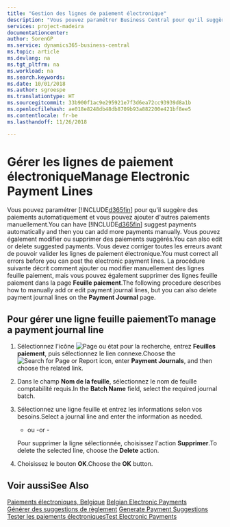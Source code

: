 ```yaml
---
title: "Gestion des lignes de paiement électronique"
description: "Vous pouvez paramétrer Business Central pour qu'il suggère des paiements automatiquement et vous pouvez ajouter d'autres paiements manuellement. Vous pouvez également modifier ou supprimer des paiements suggérés."
services: project-madeira
documentationcenter: 
author: SorenGP
ms.service: dynamics365-business-central
ms.topic: article
ms.devlang: na
ms.tgt_pltfrm: na
ms.workload: na
ms.search.keywords: 
ms.date: 10/01/2018
ms.author: sgroespe
ms.translationtype: HT
ms.sourcegitcommit: 33b900f1ac9e295921e7f3d6ea72cc93939d8a1b
ms.openlocfilehash: ae018e8248db48db8709b93a882200e421bf8ee5
ms.contentlocale: fr-be
ms.lasthandoff: 11/26/2018

---
```

# <a name="manage-electronic-payment-lines"></a><span data-ttu-id="5cfcf-104">Gérer les lignes de paiement électronique</span><span class="sxs-lookup"><span data-stu-id="5cfcf-104">Manage Electronic Payment Lines</span></span>
<span data-ttu-id="5cfcf-105">Vous pouvez paramétrer [!INCLUDE[d365fin](../../includes/d365fin_md.md)] pour qu'il suggère des paiements automatiquement et vous pouvez ajouter d'autres paiements manuellement.</span><span class="sxs-lookup"><span data-stu-id="5cfcf-105">You can have [!INCLUDE[d365fin](../../includes/d365fin_md.md)] suggest payments automatically and then you can add more payments manually.</span></span> <span data-ttu-id="5cfcf-106">Vous pouvez également modifier ou supprimer des paiements suggérés.</span><span class="sxs-lookup"><span data-stu-id="5cfcf-106">You can also edit or delete suggested payments.</span></span> <span data-ttu-id="5cfcf-107">Vous devez corriger toutes les erreurs avant de pouvoir valider les lignes de paiement électronique.</span><span class="sxs-lookup"><span data-stu-id="5cfcf-107">You must correct all errors before you can post the electronic payment lines.</span></span> <span data-ttu-id="5cfcf-108">La procédure suivante décrit comment ajouter ou modifier manuellement des lignes feuille paiement, mais vous pouvez également supprimer des lignes feuille paiement dans la page **Feuille paiement**.</span><span class="sxs-lookup"><span data-stu-id="5cfcf-108">The following procedure describes how to manually add or edit payment journal lines, but you can also delete payment journal lines on the **Payment Journal** page.</span></span>  

## <a name="to-manage-a-payment-journal-line"></a><span data-ttu-id="5cfcf-109">Pour gérer une ligne feuille paiement</span><span class="sxs-lookup"><span data-stu-id="5cfcf-109">To manage a payment journal line</span></span>  

1.  <span data-ttu-id="5cfcf-110">Sélectionnez l'icône ![Page ou état pour la recherche](../../media/ui-search/search_small.png "Page ou état pour la recherche"), entrez **Feuilles paiement**, puis sélectionnez le lien connexe.</span><span class="sxs-lookup"><span data-stu-id="5cfcf-110">Choose the ![Search for Page or Report](../../media/ui-search/search_small.png "Search for Page or Report icon") icon, enter **Payment Journals**, and then choose the related link.</span></span>  
2.  <span data-ttu-id="5cfcf-111">Dans le champ **Nom de la feuille**, sélectionnez le nom de feuille comptabilité requis.</span><span class="sxs-lookup"><span data-stu-id="5cfcf-111">In the **Batch Name** field, select the required journal batch.</span></span>  
3.  <span data-ttu-id="5cfcf-112">Sélectionnez une ligne feuille et entrez les informations selon vos besoins.</span><span class="sxs-lookup"><span data-stu-id="5cfcf-112">Select a journal line and enter the information as needed.</span></span>  

     - <span data-ttu-id="5cfcf-113">ou -</span><span class="sxs-lookup"><span data-stu-id="5cfcf-113">or -</span></span>  

    <span data-ttu-id="5cfcf-114">Pour supprimer la ligne sélectionnée, choisissez l'action **Supprimer**.</span><span class="sxs-lookup"><span data-stu-id="5cfcf-114">To delete the selected line, choose the **Delete** action.</span></span>  

4.  <span data-ttu-id="5cfcf-115">Choisissez le bouton **OK**.</span><span class="sxs-lookup"><span data-stu-id="5cfcf-115">Choose the **OK** button.</span></span>  

## <a name="see-also"></a><span data-ttu-id="5cfcf-116">Voir aussi</span><span class="sxs-lookup"><span data-stu-id="5cfcf-116">See Also</span></span>  
 <span data-ttu-id="5cfcf-117">[Paiements électroniques, Belgique](belgian-electronic-payments.md) </span><span class="sxs-lookup"><span data-stu-id="5cfcf-117">[Belgian Electronic Payments](belgian-electronic-payments.md) </span></span>  
 <span data-ttu-id="5cfcf-118">[Générer des suggestions de règlement](how-to-generate-payment-suggestions.md) </span><span class="sxs-lookup"><span data-stu-id="5cfcf-118">[Generate Payment Suggestions](how-to-generate-payment-suggestions.md) </span></span>  
 [<span data-ttu-id="5cfcf-119">Tester les paiements électroniques</span><span class="sxs-lookup"><span data-stu-id="5cfcf-119">Test Electronic Payments</span></span>](how-to-test-electronic-payments.md)

